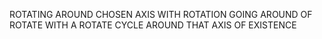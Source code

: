 ROTATING AROUND CHOSEN AXIS WITH ROTATION GOING AROUND OF ROTATE WITH A ROTATE CYCLE AROUND THAT AXIS OF EXISTENCE
